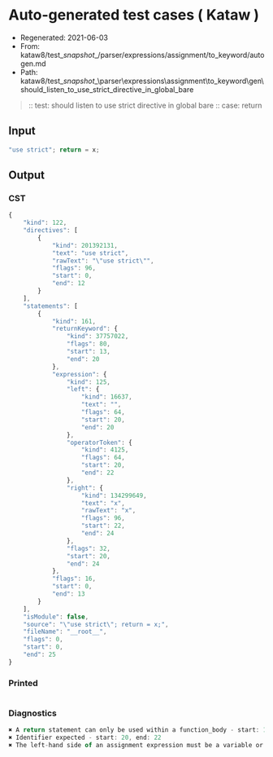 # Auto-generated test cases ( Kataw )
- Regenerated: 2021-06-03
- From: kataw8/test\__snapshot__/parser/expressions/assignment/to_keyword/autogen.md
- Path: kataw8/test\__snapshot__\parser\expressions\assignment\to_keyword\gen\should_listen_to_use_strict_directive_in_global_bare
> :: test: should listen to use strict directive in global bare
> :: case: return
## Input

`````js
"use strict"; return = x;
`````
## Output

### CST

```javascript
{
    "kind": 122,
    "directives": [
        {
            "kind": 201392131,
            "text": "use strict",
            "rawText": "\"use strict\"",
            "flags": 96,
            "start": 0,
            "end": 12
        }
    ],
    "statements": [
        {
            "kind": 161,
            "returnKeyword": {
                "kind": 37757022,
                "flags": 80,
                "start": 13,
                "end": 20
            },
            "expression": {
                "kind": 125,
                "left": {
                    "kind": 16637,
                    "text": "",
                    "flags": 64,
                    "start": 20,
                    "end": 20
                },
                "operatorToken": {
                    "kind": 4125,
                    "flags": 64,
                    "start": 20,
                    "end": 22
                },
                "right": {
                    "kind": 134299649,
                    "text": "x",
                    "rawText": "x",
                    "flags": 96,
                    "start": 22,
                    "end": 24
                },
                "flags": 32,
                "start": 20,
                "end": 24
            },
            "flags": 16,
            "start": 0,
            "end": 13
        }
    ],
    "isModule": false,
    "source": "\"use strict\"; return = x;",
    "fileName": "__root__",
    "flags": 0,
    "start": 0,
    "end": 25
}
```

### Printed

```javascript

```

### Diagnostics

```javascript
✖ A return statement can only be used within a function_body - start: 13, end: 20
✖ Identifier expected - start: 20, end: 22
✖ The left-hand side of an assignment expression must be a variable or a property access - start: 20, end: 22

```

